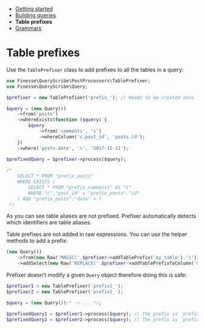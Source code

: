 * [Getting started](getting-started.md)
* [Building queries](building-queries.md)
* **Table prefixes**
* [Grammars](grammars.md)


# Table prefixes

Use the `TablePrefixer` class to add prefixes to all the tables in a query:

```php
use Finesse\QueryScribe\PostProcessors\TablePrefixer;
use Finesse\QueryScribe\Query;

$prefixer = new TablePrefixer('prefix_'); // Needs to be created once

$query = (new Query())
    ->from('posts')
    ->whereExists(function ($query) {
        $query
            ->from('comments', 'c')
            ->whereColumn('c.post_id', 'posts.id');
    })
    ->where('posts.date', '>', '2017-11-11');
    
$prefixedQuery = $prefixer->process($query);

/*
    SELECT * FROM "prefix_posts" 
    WHERE EXISTS (
        SELECT * FROM "prefix_comments" AS "c" 
        WHERE "c"."post_id" = "prefix_posts"."id"
    ) AND "prefix_posts"."date" > ?
 */
```

As you can see table aliases are not prefixed. Prefixer automatically detects which identifiers are table aliases.

Table prefixes are not added in raw expressions. You can use the helper methods to add a prefix:

```php
(new Query())
    ->from(new Raw('MAGIC('.$prefixer->addTablePrefix('my_table').')'))
    ->addSelect(new Raw('REPLACE('.$prefixer->addTablePrefixToColumn('my_table.name').', ?, ?)', ['small', 'big']));
```

Prefixer doesn't modify a given `Query` object therefore doing this is safe:

```php
$prefixer1 = new TablePrefixer('prefix1_');
$prefixer2 = new TablePrefixer('prefix2_');

$query = (new Query())/* -> ... */;

$prefixedQuery1 = $prefixer1->process($query); // The prefix is `prefix1_`
$prefixedQuery2 = $prefixer2->process($query); // The prefix is `prefix2_`
```
